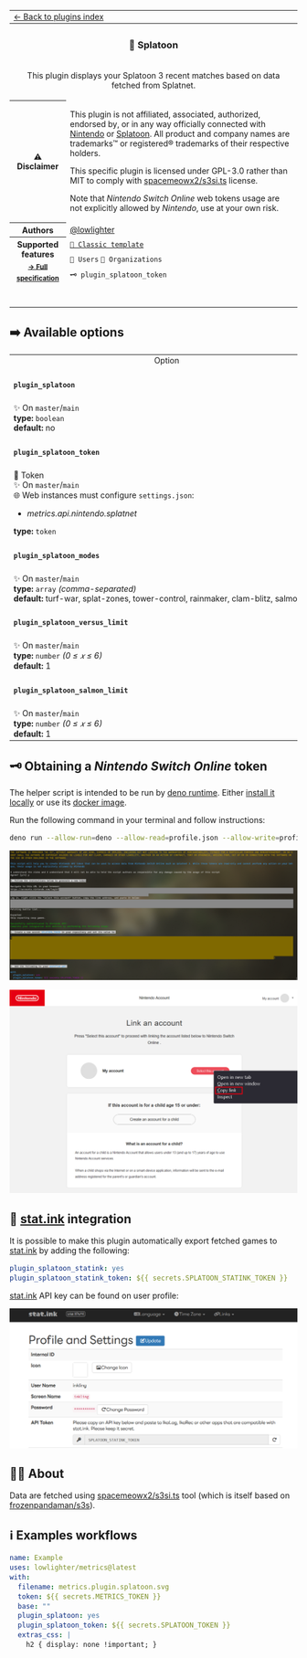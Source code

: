 <!--header-->
<table>
  <tr><td colspan="2"><a href="/README.md#-plugins">← Back to plugins index</a></td></tr>
  <tr><th colspan="2"><h3>🦑 Splatoon</h3></th></tr>
  <tr><td colspan="2" align="center"><p>This plugin displays your Splatoon 3 recent matches based on data fetched from Splatnet.</p>
</td></tr>
  <tr><th>⚠️ Disclaimer</th><td><p>This plugin is not affiliated, associated, authorized, endorsed by, or in any way officially connected with <a href="https://www.nintendo.com">Nintendo</a> or <a href="https://splatoon.nintendo.com">Splatoon</a>.
All product and company names are trademarks™ or registered® trademarks of their respective holders.</p>
<p>This specific plugin is licensed under GPL-3.0 rather than MIT to comply with <a href="https://github.com/spacemeowx2/s3si.ts">spacemeowx2/s3si.ts</a> license.</p>
<p>Note that <em>Nintendo Switch Online</em> web tokens usage are not explicitly allowed by <em>Nintendo</em>, use at your own risk.</p>
</td></tr>
<tr><th>Authors</th><td><a href="https://github.com/lowlighter">@lowlighter</a></td></tr>
  <tr>
    <th rowspan="3">Supported features<br><sub><a href="metadata.yml">→ Full specification</a></sub></th>
    <td><a href="/source/templates/classic/README.md"><code>📗 Classic template</code></a></td>
  </tr>
  <tr>
    <td><code>👤 Users</code> <code>👥 Organizations</code></td>
  </tr>
  <tr>
    <td><code>🗝️ plugin_splatoon_token</code></td>
  </tr>
  <tr>
    <td colspan="2" align="center">
      <img src="https://github.com/lowlighter/metrics/blob/examples/metrics.plugin.splatoon.svg" alt=""></img>
      <img width="900" height="1" alt="">
    </td>
  </tr>
</table>
<!--/header-->

## ➡️ Available options

<!--options-->
<table>
  <tr>
    <td align="center" nowrap="nowrap">Option</i></td><td align="center" nowrap="nowrap">Description</td>
  </tr>
  <tr>
    <td nowrap="nowrap"><h4><code>plugin_splatoon</code></h4></td>
    <td rowspan="2"><p>Enable splatoon plugin</p>
<img width="900" height="1" alt=""></td>
  </tr>
  <tr>
    <td nowrap="nowrap">✨ On <code>master</code>/<code>main</code><br>
<b>type:</b> <code>boolean</code>
<br>
<b>default:</b> no<br></td>
  </tr>
  <tr>
    <td nowrap="nowrap"><h4><code>plugin_splatoon_token</code></h4></td>
    <td rowspan="2"><p>Splatnet token</p>
<img width="900" height="1" alt=""></td>
  </tr>
  <tr>
    <td nowrap="nowrap">🔐 Token<br>
✨ On <code>master</code>/<code>main</code><br>
🌐 Web instances must configure <code>settings.json</code>:
<ul>
<li><i>metrics.api.nintendo.splatnet</i></li>
</ul>
<b>type:</b> <code>token</code>
<br></td>
  </tr>
  <tr>
    <td nowrap="nowrap"><h4><code>plugin_splatoon_modes</code></h4></td>
    <td rowspan="2"><p>Displayed modes</p>
<img width="900" height="1" alt=""></td>
  </tr>
  <tr>
    <td nowrap="nowrap">✨ On <code>master</code>/<code>main</code><br>
<b>type:</b> <code>array</code>
<i>(comma-separated)</i>
<br>
<b>default:</b> turf-war, splat-zones, tower-control, rainmaker, clam-blitz, salmon-run<br></td>
  </tr>
  <tr>
    <td nowrap="nowrap"><h4><code>plugin_splatoon_versus_limit</code></h4></td>
    <td rowspan="2"><p>Display limit (Versus)</p>
<img width="900" height="1" alt=""></td>
  </tr>
  <tr>
    <td nowrap="nowrap">✨ On <code>master</code>/<code>main</code><br>
<b>type:</b> <code>number</code>
<i>(0 ≤
𝑥
≤ 6)</i>
<br>
<b>default:</b> 1<br></td>
  </tr>
  <tr>
    <td nowrap="nowrap"><h4><code>plugin_splatoon_salmon_limit</code></h4></td>
    <td rowspan="2"><p>Display limit (Salmon run)</p>
<img width="900" height="1" alt=""></td>
  </tr>
  <tr>
    <td nowrap="nowrap">✨ On <code>master</code>/<code>main</code><br>
<b>type:</b> <code>number</code>
<i>(0 ≤
𝑥
≤ 6)</i>
<br>
<b>default:</b> 1<br></td>
  </tr>
</table>
<!--/options-->

## 🗝️ Obtaining a *Nintendo Switch Online* token

The helper script is intended to be run by [deno runtime](https://deno.land/). Either [install it locally](https://deno.land/manual/getting_started/installation) or use its [docker image](https://hub.docker.com/r/denoland/deno).

Run the following command in your terminal and follow instructions:
```bash
deno run --allow-run=deno --allow-read=profile.json --allow-write=profile.json --unstable https://raw.githubusercontent.com/lowlighter/metrics/master/source/plugins/community/splatoon/token.ts
```

![Script](/.github/readme/imgs/plugin_splatoon_script.png)

![Authentication](/.github/readme/imgs/plugin_splatoon_auth.png)

## 🐙 [stat.ink](https://stat.ink) integration

It is possible to make this plugin automatically export fetched games to [stat.ink](https://stat.ink) by adding the following:

```yaml
plugin_splatoon_statink: yes
plugin_splatoon_statink_token: ${{ secrets.SPLATOON_STATINK_TOKEN }}
```

[stat.ink](https://stat.ink) API key can be found on user profile:

![stat.ink](/.github/readme/imgs/plugin_splatoon_statink.png)

## 👨‍💻 About

Data are fetched using [spacemeowx2/s3si.ts](https://github.com/spacemeowx2/s3si.ts) tool (which is itself based on [frozenpandaman/s3s](https://github.com/frozenpandaman/s3s)).

## ℹ️ Examples workflows

<!--examples-->
```yaml
name: Example
uses: lowlighter/metrics@latest
with:
  filename: metrics.plugin.splatoon.svg
  token: ${{ secrets.METRICS_TOKEN }}
  base: ""
  plugin_splatoon: yes
  plugin_splatoon_token: ${{ secrets.SPLATOON_TOKEN }}
  extras_css: |
    h2 { display: none !important; }

```
<!--/examples-->
